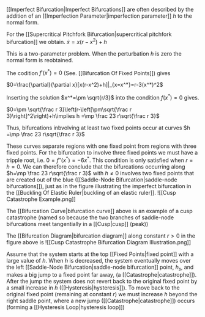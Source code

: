 [[Imperfect Bifurcation|Imperfect Bifurcations]] are often described by the addition of an [[Imperfection Parameter|imperfection parameter]] $h$ to the normal form. 

For the [[Supercritical Pitchfork Bifurcation|supercritical pitchfork bifurcation]] we obtain. 
$\dot x = x(r-x^2)+h$

This is a two-parameter problem. When the perturbation $h$ is zero the normal form is reobtained. 

The codition $f'(x^*)=0$ (See. [[Bifurcation Of Fixed Points]]) gives

$0=\frac{\partial}{\partial x}[x(r-x^2)+h]|_{x=x^*}=r-3(x^*)^2$

Inserting the solution $x^*=\pm \sqrt{r/3}$ into the condition $f(x^*)=0$ gives. 

$0=\pm \sqrt{\frac r 3}\left(r-\left[\pm\sqrt{\frac r 3}\right]^2\right)+h\implies h =\mp \frac 23 r\sqrt{\frac r 3}$

Thus, bifurcations inbvolving at least two fixed points occur at curves $h =\mp \frac 23 r\sqrt{\frac r 3}$

These curves separate regions with one fixed point from regions with three fixed points. For the bifurcation to involve three fixed points we must have a tripple root, i.e. $0=f''(x^*)=-6x^*$. This condition is only satisfied when $r=h=0$. We can therefore conclude that the bifurcations occurring along $h=\mp \frac 23 r\sqrt{\frac r 3}$ with $h\ne 0$ involves two fixed points that are created out of the blue ([[Saddle-Node Bifurcation|saddle-node bifurcations]]), just as in the figure illustrating the imperfect bifurcation in the [[Buckling Of Elastic Ruler|buckling of an elastic ruler]].
![[Cusp Catastrophe Example.png]]

The [[Bifurcation Curve|bifurcation curve]] above is an example of a cusp catastrophe (named so because the two branches of saddle-node bifurcations meet tangentially in a [[Cusp|cusp]] (peak))

The [[Bifurcation Diagram|bifurcation diagram]] along constant $r>0$ in the figure above is 
![[Cusp Catastrophe Bifurcation Diagram Illustration.png]]

Assume that the system starts at the top [[Fixed Points|fixed point]] with a large value of $h$. When $h$ is decreased, the system eventually moves over the left [[Saddle-Node Bifurcation|saddle-node bifurcation]] point, $h_s$, and makes a big jump to a fixed point far away, (a [[Catastrophe|catastrophe]]). After the jump the system does not revert back to the original fixed point by a small increase in $h$ ([[Hysteresis|hysteresis]]). To move back to the original fixed point (remaining at constant $r$) we must increase $h$ beyond the right saddle point, where a new jump ([[Catastrophe|catastrophe]]) occurs (forming a [[Hysteresis Loop|hysteresis loop]])
